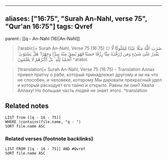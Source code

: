
---
aliases: ["16:75", "Surah An-Nahl, verse 75", "Qur'an 16:75"]
tags: Qvref
---

parent:: [[q - An-Nahl (16)|An-Nahl]]

> [!arabic]+ Surah An-Nahl, Verse 75 (16:75)
> <span class="quran-arabic">۞ ضَرَبَ ٱللَّهُ مَثَلًا عَبْدًا مَّمْلُوكًا لَّا يَقْدِرُ عَلَىٰ شَىْءٍ وَمَن رَّزَقْنَـٰهُ مِنَّا رِزْقًا حَسَنًا فَهُوَ يُنفِقُ مِنْهُ سِرًّا وَجَهْرًا ۖ هَلْ يَسْتَوُۥنَ ۚ ٱلْحَمْدُ لِلَّهِ ۚ بَلْ أَكْثَرُهُمْ لَا يَعْلَمُونَ</span>
^arabic

> [!translation]+ Surah An-Nahl, Verse 75 (16:75) - Translation
> Аллах привел притчу о рабе, который принадлежит другому и ни на что не способен, и человеке, которому Мы даровали прекрасный удел и который расходует его тайно и открыто. Равны ли они? Хвала Аллаху! Но большая часть людей не знает этого.
^translation



## Related notes
```dataview
LIST from [[q - 16 - 75]]
WHERE !contains(file.name, "q - ")
SORT file.name ASC
```

### Related verses (footnote backlinks)
```dataview
LIST FROM [[q - 16 - 75]] AND #Qvref
SORT file.name ASC
```

